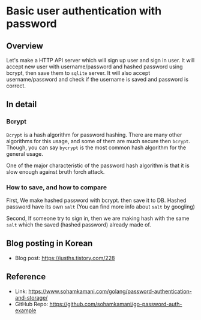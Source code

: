 # Basic user authentication with password

## Overview

Let's make a HTTP API server which will sign up user and sign in user. It will accept new user with username/password and
hashed password using bcrypt, then save them to `sqlite` server. It will also accept username/password and check if the 
username is saved and password is correct.

## In detail

### Bcrypt

`Bcrypt` is a hash algorithm for password hashing. There are many other algorithms for this usage, and some of them are
much secure then `bcrypt`. Though, you can say `bycrypt` is the most common hash algorithm for the general usage. 

One of the major characteristic of the password hash algorithm is that it is slow enough against bruth forch attack.

### How to save, and how to compare

First, We make hashed password with bcrypt. then save it to DB. Hashed password have its own `salt` (You can find more 
info about `salt` by googling)

Second, If someone try to sign in, then we are making hash with the same `salt` which the saved (hashed password) already made of. 

## Blog posting in Korean 

- Blog post: https://jusths.tistory.com/228


## Reference

- Link: https://www.sohamkamani.com/golang/password-authentication-and-storage/
- GitHub Repo: https://github.com/sohamkamani/go-password-auth-example
